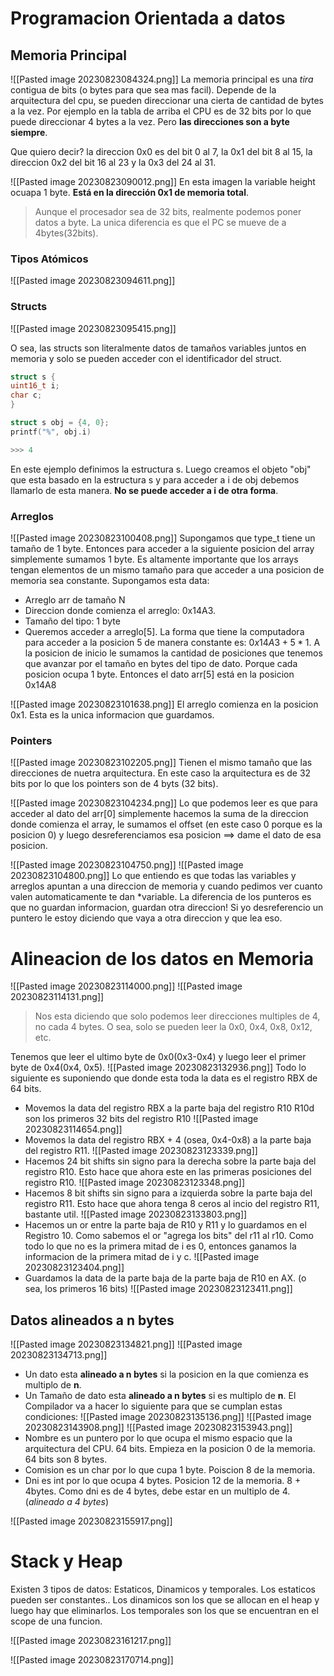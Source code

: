 # Programacion Orientada a datos

## Memoria Principal
![[Pasted image 20230823084324.png]]
La memoria principal es una *tira* contigua de bits (o bytes para que sea mas facil).
Depende de la arquitectura del cpu, se pueden direccionar una cierta de cantidad de bytes a la vez. Por ejemplo en la tabla de arriba el CPU es de 32 bits por lo que puede direccionar 4 bytes a la vez. Pero **las direcciones son a byte siempre**.

Que quiero decir? la direccion 0x0 es del bit 0 al 7, la 0x1 del bit 8 al 15, la direccion 0x2 del bit 16 al 23 y la 0x3 del 24 al 31.

![[Pasted image 20230823090012.png]]
En esta imagen la variable height ocuapa 1 byte. **Está en la dirección 0x1 de memoria total**.

> Aunque el procesador sea de 32 bits, realmente podemos poner datos a byte. La unica diferencia es que el PC se mueve de a 4bytes(32bits). 


### Tipos Atómicos
![[Pasted image 20230823094611.png]]

### Structs
![[Pasted image 20230823095415.png]]

O sea, las structs son literalmente datos de tamaños variables juntos en memoria y solo se pueden acceder con el identificador del struct.

```C
struct s {
uint16_t i;
char c;
}

struct s obj = {4, 0};
printf("%", obj.i)

>>> 4
```
En este ejemplo definimos la estructura s. Luego creamos el objeto "obj" que esta basado en la estructura s y para acceder a i de obj debemos llamarlo de esta manera. **No se puede acceder a i de otra forma**.

### Arreglos
![[Pasted image 20230823100408.png]]
Supongamos que type_t tiene un tamaño de 1 byte. Entonces para acceder a la siguiente posicion del array simplemente sumamos 1 byte. Es altamente importante que los arrays tengan elementos de un mismo tamaño para que acceder a una posicion de memoria sea constante. 
Supongamos esta data:
- Arreglo arr de tamaño N 
- Direccion donde comienza el arreglo: 0x14A3.
- Tamaño del tipo: 1 byte
- Queremos acceder a arreglo[5].
La forma que tiene la computadora para acceder a la posicion 5 de manera constante es:
$0x14A3 + 5*1$. A la posicion de inicio le sumamos la cantidad de posiciones que tenemos que avanzar por el tamaño en bytes del tipo de dato. Porque cada posicion ocupa 1 byte.
Entonces el dato arr[5] está en la posicion 0x14A8

![[Pasted image 20230823101638.png]]
El arreglo comienza en la posicion 0x1. Esta es la unica informacion que guardamos.

### Pointers
![[Pasted image 20230823102205.png]]
Tienen el mismo tamaño que las direcciones de nuetra arquitectura. En este caso la arquitectura es de 32 bits por lo que los pointers son de 4 byts (32 bits).

![[Pasted image 20230823104234.png]]
Lo que podemos leer es que para acceder al dato del arr[0] simplemente hacemos la suma de la direccion donde comienza el array, le sumamos el offset (en este caso 0 porque es la posicion 0) y luego desreferenciamos esa posicion $\implies$ dame el dato de esa posicion.

![[Pasted image 20230823104750.png]]
![[Pasted image 20230823104800.png]]
 Lo que entiendo es que todas las variables y arreglos apuntan a una direccion de memoria y cuando pedimos ver cuanto valen automaticamente te dan \*variable.
 La diferencia de los punteros es que no guardan informacion, guardan otra direccion! 
 Si yo desreferencio un puntero le estoy diciendo que vaya a otra direccion y que lea eso.

# Alineacion de los datos en Memoria
![[Pasted image 20230823114000.png]]
![[Pasted image 20230823114131.png]]

> Nos esta diciendo que solo podemos leer direcciones multiples de 4, no cada 4 bytes. O sea, solo se pueden leer la 0x0, 0x4, 0x8, 0x12, etc.

Tenemos que leer el ultimo byte de 0x0(0x3-0x4) y luego leer el primer byte de 0x4(0x4, 0x5).
![[Pasted image 20230823132936.png]]
Todo lo siguiente es suponiendo que donde esta toda la data es el registro RBX de 64 bits.

- Movemos la data del registro RBX a la parte baja del registro R10
  R10d son los primeros 32 bits del registro R10
  ![[Pasted image 20230823114654.png]]
-  Movemos la data del registro RBX + 4 (osea, 0x4-0x8) a la parte baja del registro R11.
  ![[Pasted image 20230823123339.png]]
- Hacemos 24 bit shifts sin signo para la derecha sobre la parte baja del registro R10. Esto hace que ahora este en las primeras posiciones del registro R10.
  ![[Pasted image 20230823123348.png]]
- Hacemos 8 bit shifts sin signo para a izquierda sobre la parte baja del registro R11. Esto hace que ahora tenga 8 ceros al incio del registro R11, bastante util.
  ![[Pasted image 20230823133803.png]]
- Hacemos un or entre la parte baja de R10 y R11 y lo guardamos en el Registro 10. Como sabemos el or "agrega los bits" del r11 al r10. Como todo lo que no es la primera mitad de i es 0, entonces ganamos la informacion de la primera mitad de i y c.
  ![[Pasted image 20230823123404.png]]
- Guardamos la data de la parte baja de la parte baja de R10 en AX. (o sea, los primeros 16 bits) 
  ![[Pasted image 20230823123411.png]]
## Datos alineados a n bytes
![[Pasted image 20230823134821.png]]
![[Pasted image 20230823134713.png]]
- Un dato esta **alineado a n bytes** si la posicion en la que comienza es multiplo de **n**.
- Un Tamaño de dato esta **alineado a n bytes** si es multiplo de **n**.
El Compilador va a hacer lo siguiente para que se cumplan estas condiciones:
![[Pasted image 20230823135136.png]]
![[Pasted image 20230823143908.png]]
![[Pasted image 20230823153943.png]]
- Nombre es un puntero por lo que ocupa el mismo espacio que la arquitectura del CPU. 64 bits. Empieza en la posicion 0 de la memoria. 64 bits son 8 bytes.
- Comision es un char por lo que cupa 1 byte. Poiscion 8 de la memoria.
- Dni es int por lo que ocupa 4 bytes. Posicion 12 de la memoria. 8 + 4bytes. Como dni es de 4 bytes, debe estar en un multiplo de 4.(*alineado a 4 bytes*)

![[Pasted image 20230823155917.png]]
# Stack y Heap
Existen 3 tipos de datos: Estaticos, Dinamicos y temporales.
Los estaticos pueden ser constantes.. Los dinamicos son los que se allocan en el heap y luego hay que eliminarlos. Los temporales son los que se encuentran en el scope de una funcion.

![[Pasted image 20230823161217.png]]

![[Pasted image 20230823170714.png]]

